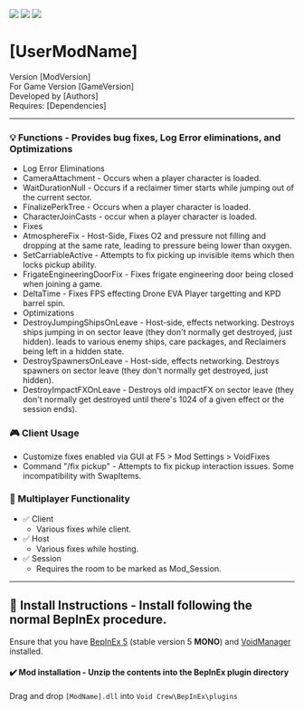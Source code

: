 [![](https://img.shields.io/badge/-Void_Crew_Modding_Team-111111?style=just-the-label&logo=github&labelColor=24292f)](https://github.com/Void-Crew-Modding-Team)
![](https://img.shields.io/badge/Game%20Version-[GameVersion]-111111?style=flat&labelColor=24292f&color=111111)
[![](https://img.shields.io/discord/1180651062550593536.svg?&logo=discord&logoColor=ffffff&style=flat&label=Discord&labelColor=24292f&color=111111)](https://discord.gg/g2u5wpbMGu "Void Crew Modding Discord")

# [UserModName]

Version [ModVersion]  
For Game Version [GameVersion]  
Developed by [Authors]  
Requires: [Dependencies]


---------------------

### 💡 Functions - **Provides bug fixes, Log Error eliminations, and Optimizations**

- Log Error Eliminations
 - CameraAttachment - Occurs when a player character is loaded.
 - WaitDurationNull - Occurs if a reclaimer timer starts while jumping out of the current sector.
 - FinalizePerkTree - Occurs when a player character is loaded.
 - CharacterJoinCasts - occur when a player character is loaded.
- Fixes
 - AtmosphereFix - Host-Side, Fixes O2 and pressure not filling and dropping at the same rate, leading to pressure being lower than oxygen.
 - SetCarriableActive - Attempts to fix picking up invisible items which then locks pickup ability.
 - FrigateEngineeringDoorFix - Fixes frigate engineering door being closed when joining a game.
 - DeltaTime - Fixes FPS effecting Drone EVA Player targetting and KPD barrel spin.
- Optimizations
 - DestroyJumpingShipsOnLeave - Host-side, effects networking. Destroys ships jumping in on sector leave (they don't normally get destroyed, just hidden). leads to various enemy ships, care packages, and Reclaimers being left in a hidden state.
 - DestroySpawnersOnLeave - Host-side, effects networking. Destroys spawners on sector leave (they don't normally get destroyed, just hidden).
 - DestroyImpactFXOnLeave - Destroys old impactFX on sector leave (they don't normally get destroyed until there's 1024 of a given effect or the session ends).

### 🎮 Client Usage

- Customize fixes enabled via GUI at F5 > Mod Settings > VoidFixes
- Command "/fix pickup" - Attempts to fix pickup interaction issues. Some incompatibility with SwapItems.

### 👥 Multiplayer Functionality

- ✅ Client
  - Various fixes while client.
- ✅ Host
  - Various fixes while hosting.
- ✅ Session
  - Requires the room to be marked as Mod_Session.

---------------------

## 🔧 Install Instructions - **Install following the normal BepInEx procedure.**

Ensure that you have [BepInEx 5](https://thunderstore.io/c/void-crew/p/BepInEx/BepInExPack/) (stable version 5 **MONO**) and [VoidManager](https://thunderstore.io/c/void-crew/p/VoidCrewModdingTeam/VoidManager/) installed.

#### ✔️ Mod installation - **Unzip the contents into the BepInEx plugin directory**

Drag and drop `[ModName].dll` into `Void Crew\BepInEx\plugins`